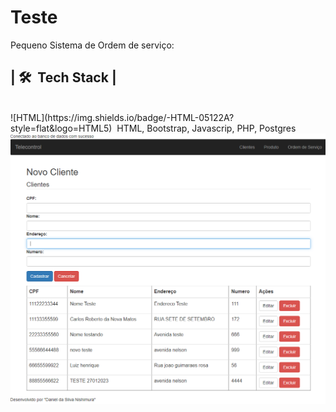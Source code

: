 # Teste
Pequeno Sistema de Ordem de serviço:
<br>
## | 🛠 &nbsp;Tech Stack | ##
<br>
![HTML](https://img.shields.io/badge/-HTML-05122A?style=flat&logo=HTML5)&nbsp;
HTML, Bootstrap, Javascrip, PHP, Postgres
<br>
<img src="./assets/images/cover.png" alt="Imagem cover da pagina"/> 
